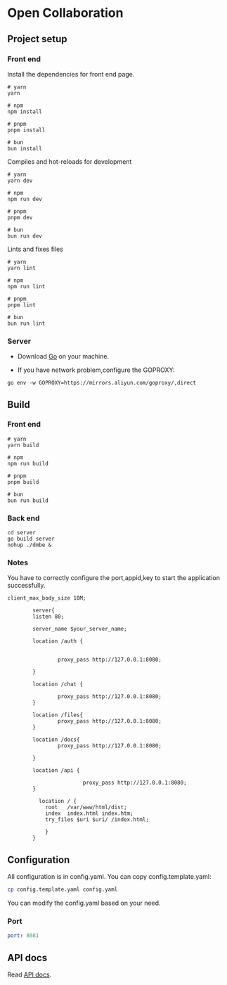 # Open Collaboration

## Project setup

### Front end

Install the dependencies for front end page.

```
# yarn
yarn

# npm
npm install

# pnpm
pnpm install

# bun
bun install
```

Compiles and hot-reloads for development

```
# yarn
yarn dev

# npm
npm run dev

# pnpm
pnpm dev

# bun
bun run dev
```

Lints and fixes files

```
# yarn
yarn lint

# npm
npm run lint

# pnpm
pnpm lint

# bun
bun run lint
```

### Server

+ Download [Go](https://go.dev/dl/) on your machine.

+ If you have network problem,configure the GOPROXY:

```shell
go env -w GOPROXY=https://mirrors.aliyun.com/goproxy/,direct
```

## Build

### Front end

```
# yarn
yarn build

# npm
npm run build

# pnpm
pnpm build

# bun
bun run build
```

### Back end

```shell
cd server
go build server
nohup ./dmbe &
```

### Notes

You have to correctly configure the port,appid,key to start the application successfully.

```text
client_max_body_size 10M;

        server{
        listen 80;

        server_name $your_server_name;

        location /auth {


                proxy_pass http://127.0.0.1:8080;

        }

        location /chat {

                proxy_pass http://127.0.0.1:8080;
        }

        location /files{
                proxy_pass http://127.0.0.1:8080;
        }

        location /docs{
                proxy_pass http://127.0.0.1:8080;

        }

        location /api {

                        proxy_pass http://127.0.0.1:8080;
        }
        
          location / {
            root   /var/www/html/dist;
            index  index.html index.htm;
            try_files $uri $uri/ /index.html;

            }
        }
```

## Configuration

All configuration is in config.yaml. You can copy config.template.yaml:

```bash
cp config.template.yaml config.yaml
```

You can modify the config.yaml based on your need.

### Port

```yaml
port: 8081 
```

## API docs

Read [API docs](docs/API.md).



